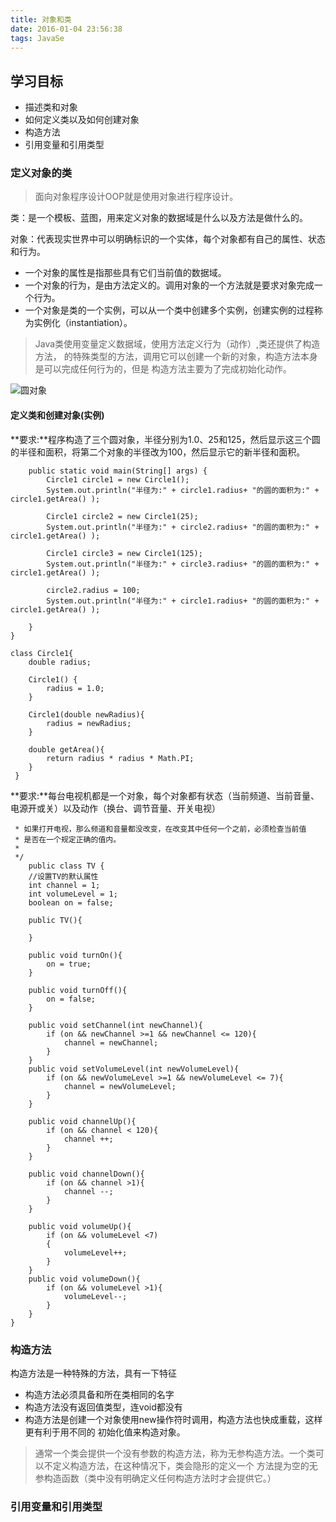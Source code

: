 ```yaml
---
title: 对象和类
date: 2016-01-04 23:56:38
tags: JavaSe
---
```


## 学习目标
- 描述类和对象
- 如何定义类以及如何创建对象
- 构造方法
- 引用变量和引用类型

### 定义对象的类

> 面向对象程序设计OOP就是使用对象进行程序设计。

类：是一个模板、蓝图，用来定义对象的数据域是什么以及方法是做什么的。

对象：代表现实世界中可以明确标识的一个实体，每个对象都有自己的属性、状态和行为。

- 一个对象的属性是指那些具有它们当前值的数据域。
- 一个对象的行为，是由方法定义的。调用对象的一个方法就是要求对象完成一个行为。
- 一个对象是类的一个实例，可以从一个类中创建多个实例，创建实例的过程称为实例化（instantiation）。

> Java类使用变量定义数据域，使用方法定义行为（动作）,类还提供了构造方法，
的特殊类型的方法，调用它可以创建一个新的对象，构造方法本身是可以完成任何行为的，但是
构造方法主要为了完成初始化动作。

![圆对象](http://ogb1xp64w.bkt.clouddn.com/public/16-12-5/52774684.jpg)

<!--more-->

#### 定义类和创建对象(实例)

**要求:**程序构造了三个圆对象，半径分别为1.0、25和125，然后显示这三个圆的半径和面积，将第二个对象的半径改为100，然后显示它的新半径和面积。

```public class TestCircle1 {
    public static void main(String[] args) {
        Circle1 circle1 = new Circle1();
        System.out.println("半径为:" + circle1.radius+ "的圆的面积为:" + circle1.getArea() );

        Circle1 circle2 = new Circle1(25);
        System.out.println("半径为:" + circle2.radius+ "的圆的面积为:" + circle1.getArea() );

        Circle1 circle3 = new Circle1(125);
        System.out.println("半径为:" + circle3.radius+ "的圆的面积为:" + circle1.getArea() );

        circle2.radius = 100;
        System.out.println("半径为:" + circle1.radius+ "的圆的面积为:" + circle1.getArea() );

    }
}

class Circle1{
    double radius;

    Circle1() {
        radius = 1.0;
    }

    Circle1(double newRadius){
        radius = newRadius;
    }

    double getArea(){
        return radius * radius * Math.PI;
    }
 }
```

**要求:**每台电视机都是一个对象，每个对象都有状态（当前频道、当前音量、电源开或关）以及动作（换台、调节音量、开关电视）

```/**
 * 如果打开电视，那么频道和音量都没改变，在改变其中任何一个之前，必须检查当前值
 * 是否在一个规定正确的值内。
 *
 */
    public class TV {
    //设置TV的默认属性
    int channel = 1;
    int volumeLevel = 1;
    boolean on = false;

    public TV(){

    }

    public void turnOn(){
        on = true;
    }

    public void turnOff(){
        on = false;
    }

    public void setChannel(int newChannel){
        if (on && newChannel >=1 && newChannel <= 120){
            channel = newChannel;
        }
    }
    public void setVolumeLevel(int newVolumeLevel){
        if (on && newVolumeLevel >=1 && newVolumeLevel <= 7){
            channel = newVolumeLevel;
        }
    }

    public void channelUp(){
        if (on && channel < 120){
            channel ++;
        }
    }

    public void channelDown(){
        if (on && channel >1){
            channel --;
        }
    }

    public void volumeUp(){
        if (on && volumeLevel <7)
        {
            volumeLevel++;
        }
    }
    public void volumeDown(){
        if (on && volumeLevel >1){
            volumeLevel--;
        }
    }
}
```

### 构造方法

构造方法是一种特殊的方法，具有一下特征

- 构造方法必须具备和所在类相同的名字
- 构造方法没有返回值类型，连void都没有
- 构造方法是创建一个对象使用new操作符时调用，构造方法也快成重载，这样更有利于用不同的
初始化值来构造对象。

> 通常一个类会提供一个没有参数的构造方法，称为无参构造方法。一个类可以不定义构造方法，在这种情况下，类会隐形的定义一个
方法提为空的无参构造函数（类中没有明确定义任何构造方法时才会提供它。）

 ### 引用变量和引用类型


